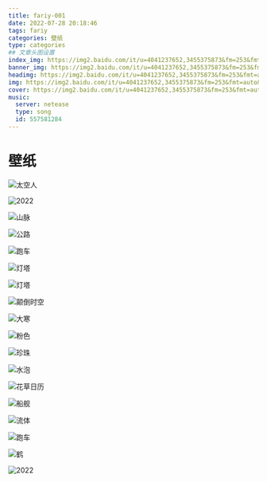 ```yaml
---
title: fariy-001
date: 2022-07-28 20:18:46
tags: fariy
categories: 壁纸
type: categories
## 文章头图设置
index_img: https://img2.baidu.com/it/u=4041237652,3455375873&fm=253&fmt=auto&app=138&f=JPEG?w=889&h=500
banner_img: https://img2.baidu.com/it/u=4041237652,3455375873&fm=253&fmt=auto&app=138&f=JPEG?w=889&h=500
headimg: https://img2.baidu.com/it/u=4041237652,3455375873&fm=253&fmt=auto&app=138&f=JPEG?w=889&h=500
img: https://img2.baidu.com/it/u=4041237652,3455375873&fm=253&fmt=auto&app=138&f=JPEG?w=889&h=500
cover: https://img2.baidu.com/it/u=4041237652,3455375873&fm=253&fmt=auto&app=138&f=JPEG?w=889&h=500
music:
  server: netease
  type: song
  id: 557581284
---
```


<style>
    #l_main {

      width: calc(100% - 1 * 0px);
      padding-left: 0px;
      float: left;
      -webkit-box-ordinal-group: 2;
      -moz-box-ordinal-group: 2;
      -ms-flex-order: 2;
      -webkit-order: 2;
      order: 2;
    }
    #l_side {
      
        display: none;
    }
    
    #post-body {
        display:flex;
        flex-wrap: wrap;
    }
    #post-body p {
        width: 48%;
        margin: 5px;
    }
</style>

# 壁纸

![太空人](https://gimg2.baidu.com/image_search/src=http%3A%2F%2Fimg.jj20.com%2Fup%2Fallimg%2F4k%2Fs%2F01%2F210924143942AV-0-lp.jpg&refer=http%3A%2F%2Fimg.jj20.com&app=2002&size=f9999,10000&q=a80&n=0&g=0n&fmt=auto?sec=1661603132&t=1f048fc0b2d6b6052d8fa10a0c0c2a66)

![2022](https://img2.baidu.com/it/u=4041237652,3455375873&fm=253&fmt=auto&app=138&f=JPEG?w=889&h=500)

![山脉](https://img2.baidu.com/it/u=3912953751,2897910146&fm=253&fmt=auto&app=138&f=JPEG?w=889&h=500)

![公路](https://img2.baidu.com/it/u=1830973642,518401107&fm=253&fmt=auto&app=120&f=JPEG?w=889&h=500)

![跑车](https://img0.baidu.com/it/u=3307765823,1934426814&fm=253&fmt=auto&app=120&f=JPEG?w=889&h=500)

![灯塔](https://img1.baidu.com/it/u=2688422801,1696196797&fm=253&fmt=auto&app=138&f=JPEG?w=889&h=500)

![灯塔](https://img1.baidu.com/it/u=674567296,600896811&fm=253&fmt=auto&app=138&f=JPEG?w=889&h=500)

![颠倒时空](https://img0.baidu.com/it/u=3440708810,3442918705&fm=253&fmt=auto&app=138&f=JPEG?w=889&h=500)

![大寒](https://img1.baidu.com/it/u=872134080,2905781283&fm=253&fmt=auto&app=120&f=JPEG?w=889&h=500)

![粉色](https://img1.baidu.com/it/u=1511941592,1801635068&fm=253&fmt=auto&app=138&f=JPEG?w=889&h=500)

![珍珠](https://img1.baidu.com/it/u=2097372425,2422966379&fm=253&fmt=auto&app=120&f=JPEG?w=889&h=500)

![水泡](https://img0.baidu.com/it/u=1656587050,3930583270&fm=253&fmt=auto&app=138&f=JPEG?w=889&h=500)

![花草日历](https://img0.baidu.com/it/u=3421760785,1781416260&fm=253&fmt=auto&app=138&f=JPEG?w=889&h=500)

![船舰](https://img1.baidu.com/it/u=2643860120,1785013409&fm=253&fmt=auto&app=138&f=JPEG?w=889&h=500)

![流体](https://img2.baidu.com/it/u=3547004283,1966895282&fm=253&fmt=auto&app=138&f=JPEG?w=889&h=500)

![跑车](https://img1.baidu.com/it/u=1692648092,2998825096&fm=253&fmt=auto&app=138&f=JPEG?w=889&h=500)

![鹤](https://img2.baidu.com/it/u=2899977724,4160359019&fm=253&fmt=auto&app=138&f=JPEG?w=889&h=500)

![2022](https://img1.baidu.com/it/u=4094397582,1558263522&fm=253&fmt=auto&app=138&f=JPEG?w=889&h=500)
